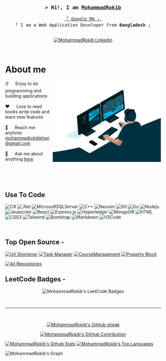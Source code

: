 <!-- Intro  -->
<h3 align="center">
        <samp>&gt; Hi!, I am
                <b><a target="_blank" href="https://alsiam.com">MohammadRokib</a></b>
        </samp>
</h3>


<p align="center"> 
  <samp>
    <a href="https://www.google.com/search?sca_esv=3df8528f973dbd03&sca_upv=1&sxsrf=ACQVn0_MgdT-CF7K2P4uAmIyaVfqzWWNiw:1711862887059&q=M0hammadRokib&nfpr=1&sa=X&ved=2ahUKEwi29qWa4p2FAxWY-TgGHYB0CN0QvgUoAXoECAcQAw&biw=1360&bih=654&dpr=1">「 Google Me 」</a>
    <br>
    「 I am a Web Application Developer from <b>Bangladesh</b> 」
    <br>
    <br>
  </samp>
</p>

<p align="center">
 <a href="https://linkedin.com/in/m0hammadrokib" target="_blank">
  <img src="https://img.shields.io/badge/LinkedIn-0077B5?style=for-the-badge&logo=linkedin&logoColor=white" alt="MohammadRokib Linkedin"/>
 </a>
</p>
<br />

<!-- About Section -->
 # About me
 
<p>
 <img align="right" width="350" src="/assets/programmer2.gif" alt="Coding gif" />
  
 ✌️ &emsp; Enjoy to do programming and building applications <br/><br/>
 ❤️ &emsp; Love to read books write code and learn new features<br/><br/>
 📧 &emsp; Reach me anytime: mohammadrokibkhan@gmail.com<br/><br/>
 💬 &emsp; Ask me about anything [here](https://github.com/mohammadrokib/mohammadrokib/issues)

</p>

<br/>
<br/>
<br/>

## Use To Code

![C#](https://img.shields.io/badge/c%23-%23239120.svg?style=for-the-badge&logo=csharp&logoColor=white)
![.Net](https://img.shields.io/badge/.NET-5C2D91?style=for-the-badge&logo=.net&logoColor=white)
![MicrosoftSQLServer](https://img.shields.io/badge/Microsoft%20SQL%20Server-CC2927?style=for-the-badge&logo=microsoft%20sql%20server&logoColor=white)
![C++](https://img.shields.io/badge/c++-%2300599C.svg?style=for-the-badge&logo=c%2B%2B&logoColor=white)
![Neovim](https://img.shields.io/badge/NeoVim-%2357A143.svg?&style=for-the-badge&logo=neovim&logoColor=white)
![Git](https://img.shields.io/badge/Git-F05032?style=for-the-badge&logo=git&logoColor=white)
![Go](https://img.shields.io/badge/go-%2300ADD8.svg?style=for-the-badge&logo=go&logoColor=white)
![Nodejs](https://img.shields.io/badge/Nodejs-3C873A?style=for-the-badge&labelColor=black&logo=node.js&logoColor=3C873A)
![Javascript](https://img.shields.io/badge/Javascript-F0DB4F?style=for-the-badge&labelColor=black&logo=javascript&logoColor=F0DB4F)
![React](https://img.shields.io/badge/-React-61DBFB?style=for-the-badge&labelColor=black&logo=react&logoColor=61DBFB)
![Express.js](https://img.shields.io/badge/Express.js-000000?style=for-the-badge&logo=express&logoColor=white)
![Hyperledger](https://img.shields.io/badge/hyperledger-2F3134?style=for-the-badge&logo=hyperledger&logoColor=white)
![MongoDB](https://img.shields.io/badge/MongoDB-4EA94B?style=for-the-badge&logo=mongodb&logoColor=white)
![HTML](https://img.shields.io/badge/HTML5-E34F26?style=for-the-badge&logo=html5&logoColor=white)
![CSS3](https://img.shields.io/badge/CSS3-1572B6?style=for-the-badge&logo=css3&logoColor=white)
![Tailwind](https://img.shields.io/badge/Tailwind_CSS-092749?style=for-the-badge&logo=tailwindcss&logoColor=06B6D4&labelColor=000000)
![Bootstrap](https://img.shields.io/badge/Bootstrap-563D7C?style=for-the-badge&logo=bootstrap&logoColor=white)
![Markdown](https://img.shields.io/badge/Markdown-000000?style=for-the-badge&logo=markdown&logoColor=white)
![VSCode](https://img.shields.io/badge/Visual_Studio-0078d7?style=for-the-badge&logo=visual%20studio&logoColor=white)

<br/>

## Top Open Source -
[![Url Shortener](https://github-readme-stats.vercel.app/api/pin/?username=mohammadrokib&repo=Url-Shortener&border_color=7F3FBF&bg_color=0D1117&title_color=C9D1D9&text_color=8B949E&icon_color=7F3FBF)](https://github.com/MohammadRokib/Url-Shortener)
[![Task Manager](https://github-readme-stats.vercel.app/api/pin/?username=mohammadrokib&repo=Task_Manager_Express&border_color=7F3FBF&bg_color=0D1117&title_color=C9D1D9&text_color=8B949E&icon_color=7F3FBF)](https://github.com/MohammadRokib/Task_Manager_Express)
[![CourseManagement](https://github-readme-stats.vercel.app/api/pin/?username=mohammadrokib&repo=CourseManagement&border_color=7F3FBF&bg_color=0D1117&title_color=C9D1D9&text_color=8B949E&icon_color=7F3FBF)](https://github.com/MohammadRokib/PropertyBlock)
[![Property Block](https://github-readme-stats.vercel.app/api/pin/?username=mohammadrokib&repo=PropertyBlock&border_color=7F3FBF&bg_color=0D1117&title_color=C9D1D9&text_color=8B949E&icon_color=7F3FBF)](https://github.com/MohammadRokib/CourseManagement)

<p align="left">
  <a href="https://github.com/mohammadrokib?tab=repositories" target="_blank"><img alt="All Repositories" title="All Repositories" src="https://img.shields.io/badge/-All%20Repos-2962FF?style=for-the-badge&logo=koding&logoColor=white"/></a>
</p>

## LeetCode Badges -
<p align="center">
<img src="https://leetcode-badge-showcase.vercel.app/api?username=mohammadrokib&theme=github-dark" alt="MohammadRokib's LeetCode Badges"/>
</p>

<br/>
<hr/>
<br/>

<p align="center">
  <a href="https://github.com/mohammadrokib">
    <img src="https://github-readme-streak-stats.herokuapp.com/?user=mohammadrokib&theme=radical&border=7F3FBF&background=0D1117" alt="MohammadRokib's GitHub streak"/>
  </a>
</p>

<p align="center">
  <a href="https://github.com/mohammadrokib">
    <img src="https://github-profile-summary-cards.vercel.app/api/cards/profile-details?username=mohammadrokib&theme=radical" alt="MohammadRokib's GitHub Contribution"/>
  </a>
</p>

<a> 
    <a href="https://github.com/mohammadrokib"><img alt="MohammadRokib's Github Stats" src="https://denvercoder1-github-readme-stats.vercel.app/api?username=mohammadrokib&show_icons=true&count_private=true&theme=react&border_color=7F3FBF&bg_color=0D1117&title_color=F85D7F&icon_color=F8D866" height="192px" width="49.5%"/></a>
  <a href="https://github.com/mohammadrokib"><img alt="MohammadRokib's Top Languages" src="https://denvercoder1-github-readme-stats.vercel.app/api/top-langs/?username=mohammadrokib&langs_count=8&layout=compact&theme=react&border_color=7F3FBF&bg_color=0D1117&title_color=F85D7F&icon_color=F8D866" height="192px" width="49.5%"/></a>
  <br/>
</a>


![MohammadRokib's Graph](https://github-readme-activity-graph.vercel.app/graph?username=mohammadrokib&custom_title=MohammadRokib's%20GitHub%20Activity%20Graph&bg_color=0D1117&color=7F3FBF&line=7F3FBF&point=7F3FBF&area_color=FFFFFF&title_color=FFFFFF&area=true)

